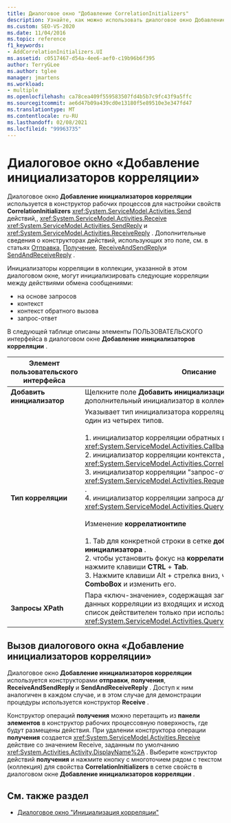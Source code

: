 ```yaml
---
title: Диалоговое окно "Добавление CorrelationInitializers"
description: Узнайте, как можно использовать диалоговое окно Добавление инициализаторов корреляции в конструктор рабочих процессов для настройки свойств CorrelationInitializers действий Send, Receive и SendReply.
ms.custom: SEO-VS-2020
ms.date: 11/04/2016
ms.topic: reference
f1_keywords:
- AddCorrelationInitializers.UI
ms.assetid: c0517467-d54a-4ee6-aef0-c19b96b6f395
author: TerryGLee
ms.author: tglee
manager: jmartens
ms.workload:
- multiple
ms.openlocfilehash: ca78cea409f559583507fd4b5b7c9fc43f9a5ffc
ms.sourcegitcommit: ae6d47b09a439cd0e13180f5e89510e3e347fd47
ms.translationtype: MT
ms.contentlocale: ru-RU
ms.lasthandoff: 02/08/2021
ms.locfileid: "99963735"
---
```

# <a name="add-correlationinitializers-dialog-box"></a>Диалоговое окно «Добавление инициализаторов корреляции»

Диалоговое окно **Добавление инициализаторов корреляции** используется в конструктор рабочих процессов для настройки свойств **CorrelationInitializers** <xref:System.ServiceModel.Activities.Send> действий,, <xref:System.ServiceModel.Activities.Receive> <xref:System.ServiceModel.Activities.SendReply> и <xref:System.ServiceModel.Activities.ReceiveReply> . Дополнительные сведения о конструкторах действий, использующих это поле, см. в статьях [Отправка](../workflow-designer/send-activity-designer.md), [Получение](../workflow-designer/receive-activity-designer.md), [ReceiveAndSendReply](../workflow-designer/receiveandsendreply-template-designer.md)и [SendAndReceiveReply](../workflow-designer/sendandreceivereply-template-designer.md) .

Инициализаторы корреляции в коллекции, указанной в этом диалоговом окне, могут инициализировать следующие корреляции между действиями обмена сообщениями:

- на основе запросов
- контекст
- контекст обратного вызова
- запрос-ответ

В следующей таблице описаны элементы ПОЛЬЗОВАТЕЛЬСКОГО интерфейса в диалоговом окне **Добавление инициализаторов корреляции** .

|Элемент пользовательского интерфейса|Описание|
|-|-----------------|
|**Добавить инициализатор**|Щелкните поле **Добавить инициализацию** , чтобы добавить дополнительный инициализатор в коллекцию.|
|**Тип корреляции**|Указывает тип инициализатора корреляции. Может быть выбран один из четырех типов.<br /><br /> 1. инициализатор корреляции обратных вызовов для указания <xref:System.ServiceModel.Activities.CallbackCorrelationInitializer> .<br />2. инициализатор корреляции контекста для указания <xref:System.ServiceModel.Activities.CorrelationInitializer> .<br />3. инициализатор корреляции "запрос-ответ" для указания <xref:System.ServiceModel.Activities.RequestReplyCorrelationInitializer> .<br />4. инициализатор корреляции запроса для указания <xref:System.ServiceModel.Activities.QueryCorrelationInitializer> .<br /><br /> Изменение **коррелатионтипе**<br /><br /> 1. Tab для конкретной строки в сетке **добавления инициализатора** .<br />2. чтобы установить фокус на **коррелатионтипекомбобокс**, нажмите клавиши **CTRL** + **Tab**.<br />3. Нажмите клавиши Alt + стрелка вниз, чтобы открыть окно **ComboBox** и изменить его.|
|**Запросы XPath**|Пара «ключ-значение», содержащая запросы для извлечения данных корреляции из входящих и исходящих сообщений. Данный список действителен только при использовании типов <xref:System.ServiceModel.Activities.QueryCorrelationInitializer>.|

## <a name="to-launch-the-add-correlation-initializers-dialog-box"></a>Вызов диалогового окна «Добавление инициализаторов корреляции»

 Диалоговое окно **Добавление инициализаторов корреляции** используется конструкторами **отправки**, **получения**, **ReceiveAndSendReply** и **SendAndReceiveReply** . Доступ к ним аналогичен в каждом случае, и в этом случае для демонстрации процедуры используется конструктор **Receive** .

 Конструктор операций **получения** можно перетащить из **панели элементов** в конструктор рабочих процессовную поверхность, где будут размещены действия. При удалении конструктора операции **получения** создается <xref:System.ServiceModel.Activities.Receive> действие со значением Receive, заданным по умолчанию <xref:System.Activities.Activity.DisplayName%2A> . Выберите конструктор действий **получения** и нажмите кнопку с многоточием рядом с текстом (коллекция) для свойства **CorrelationInitializers** в сетке свойств в диалоговом окне **Добавление инициализаторов корреляции** .

## <a name="see-also"></a>См. также раздел

- [Диалоговое окно "Инициализация корреляции"](../workflow-designer/initialize-correlation-dialog-box.md)
